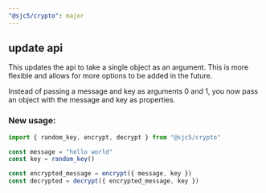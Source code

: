 ```yaml
---
"@sjc5/crypto": major
---
```


## update api

This updates the api to take a single object as an argument. This is
more flexible and allows for more options to be added in the future.

Instead of passing a message and key as arguments 0 and 1, you now pass
an object with the message and key as properties.

### New usage:

```ts
import { random_key, encrypt, decrypt } from "@sjc5/crypto"

const message = "hello world"
const key = random_key()

const encrypted_message = encrypt({ message, key })
const decrypted = decrypt({ encrypted_message, key })
```
